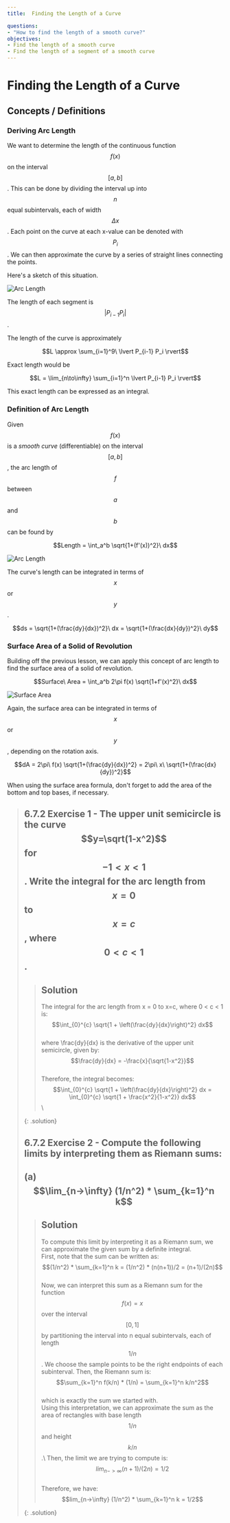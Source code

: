 ```yaml
---
title:  Finding the Length of a Curve

questions:
- "How to find the length of a smooth curve?"
objectives:
- Find the length of a smooth curve
- Find the length of a segment of a smooth curve
---
```


# Finding the Length of a Curve

## Concepts / Definitions

### Deriving Arc Length

We want to determine the length of the continuous function $$f(x)$$ on the interval $$[a, b]$$.
This can be done by dividing the interval up into $$n$$ equal subintervals, each of width $$\Delta x$$.
Each point on the curve at each x-value can be denoted with $$P_i$$.
We can then approximate the curve by a series of straight lines connecting the points.

Here's a sketch of this situation.

![Arc Length](../assets/calculus/7-4_length-of-a-curve.gif)

The length of each segment is $$\lvert P_{i-1} P_i \rvert$$.

The length of the curve is approximately

$$L \approx \sum_{i=1}^9\ \lvert P_{i-1} P_i \rvert$$

Exact length would be

$$L = \lim_{n\to\infty} \sum_{i=1}^n \lvert P_{i-1} P_i \rvert$$

This exact length can be expressed as an integral.

### Definition of Arc Length


Given $$f(x)$$ is a _smooth curve_ (differentiable) on the interval $$[a, b]$$, the arc length of $$f$$ between $$a$$ and $$b$$ can be found by

$$Length = \int_a^b \sqrt{1+(f'(x))^2}\ dx$$

![Arc Length](../assets/calculus/7-4_quarter-circle.png)

The curve's length can be integrated in terms of $$x$$ or $$y$$.

$$ds = \sqrt{1+(\frac{dy}{dx})^2}\ dx = \sqrt{1+(\frac{dx}{dy})^2}\ dy$$

### Surface Area of a Solid of Revolution

Building off the previous lesson, we can apply this concept of arc length to find the surface area of a solid of revolution.

$$Surface\ Area = \int_a^b 2\pi f(x) \sqrt{1+f'(x)^2}\ dx$$

![Surface Area](../assets/calculus/7-4_surface-area.png)

Again, the surface area can be integrated in terms of $$x$$ or $$y$$, depending on the rotation axis.

$$dA = 2\pi\ f(x) \sqrt{1+(\frac{dy}{dx})^2} = 2\pi\ x\ \sqrt{1+(\frac{dx}{dy})^2}$$

When using the surface area formula, don't forget to add the area of the bottom and top bases, if necessary.

> ## 6.7.2 Exercise 1 - The upper unit semicircle is the curve $$y=\sqrt(1-x^2)$$ for $$-1< x < 1$$. Write the integral for the arc length from $$x = 0$$ to $$x = c$$, where $$0 < c < 1$$.
> > 
> > ## Solution
> >
> > The integral for the arc length from x = 0 to x=c, where 0 < c < 1 is:\
> > $$\int_{0}^{c} \sqrt{1 + \left(\frac{dy}{dx}\right)^2} dx$$\
> > where \frac{dy}{dx} is the derivative of the upper unit semicircle, given by:\
> > $$\frac{dy}{dx} = -\frac{x}{\sqrt{1-x^2}}$$\
> > Therefore, the integral becomes:\
> > $$\int_{0}^{c} \sqrt{1 + \left(\frac{dy}{dx}\right)^2} dx = \int_{0}^{c} \sqrt{1 + \frac{x^2}{1-x^2}} dx$$\
> > 
> {: .solution}
> ## 6.7.2 Exercise 2 - Compute the following limits by interpreting them as Riemann sums:
> ## (a) $$\lim_{n->\infty} (1/n^2) * \sum_{k=1}^n k$$
> > 
> > ## Solution
> >
> > To compute this limit by interpreting it as a Riemann sum, we can approximate the given sum by a definite integral.\
> > First, note that the sum can be written as:\
$$(1/n^2) * \sum_{k=1}^n k = (1/n^2) * (n(n+1))/2 = (n+1)/(2n)$$\
> > Now, we can interpret this sum as a Riemann sum for the function $$f(x) = x $$ over the interval $$[0,1]$$ by partitioning the interval into n equal subintervals, each of length $$1/n$$. We choose the sample points to be the right endpoints of each subinterval. Then, the Riemann sum is:\
> > $$\sum_{k=1}^n f(k/n) * (1/n) = \sum_{k=1}^n k/n^2$$\
which is exactly the sum we started with.\
> > Using this interpretation, we can approximate the sum as the area of rectangles with base length $$1/n$$ and height $$k/n$$.\ 
> > Then, the limit we are trying to compute is:\
$$lim_{n->\infty} (n+1)/(2n) = 1/2$$\
> > Therefore, we have:\
> > $$lim_{n->\infty} (1/n^2) * \sum_{k=1}^n k = 1/2$$
> > 
> {: .solution}